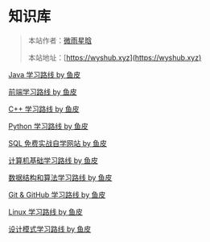 # 知识库

> 本站作者：[微雨星晗](https://yuyuanweb.feishu.cn/wiki/Abldw5WkjidySxkKxU2cQdAtnah)
>
> 本站地址：[https://wyshub.xyz](https://wyshub.xyz)


[Java 学习路线 by 鱼皮](Java学习路线.md)

[前端学习路线 by 鱼皮](前端学习路线.md)

[C++ 学习路线 by 鱼皮](C++学习路线.md)

[Python 学习路线 by 鱼皮](Python学习路线.md)

[SQL 免费实战自学网站 by 鱼皮](SQL免费实战自学网站.md)

[计算机基础学习路线 by 鱼皮](计算机基础学习路线.md)

[数据结构和算法学习路线 by 鱼皮](数据结构和算法学习路线.md)

[Git & GitHub 学习路线 by 鱼皮](Git&GitHub学习路线.md)

[Linux 学习路线 by 鱼皮](Linux学习路线.md)

[设计模式学习路线 by 鱼皮](设计模式学习路线.md)





